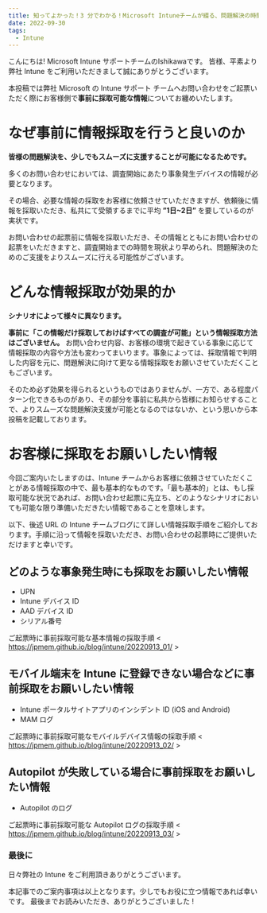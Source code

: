 ```yaml
---
title: 知ってよかった！3 分でわかる！Microsoft Intuneチームが綴る、問題解決の時間短縮術
date: 2022-09-30
tags:
  - Intune
---
```


こんにちは! Microsoft Intune サポートチームのIshikawaです。
皆様、平素より弊社 Intune をご利用いただきまして誠にありがとうございます。

本投稿では弊社 Microsoft の Intune サポート チームへお問い合わせをご起票いただく際にお客様側で**事前に採取可能な情報**についてお纏めいたします。

# なぜ事前に情報採取を行うと良いのか
**皆様の問題解決を、少しでもスムーズに支援することが可能になるためです。**

多くのお問い合わせにおいては、調査開始にあたり事象発生デバイスの情報が必要となります。

その場合、必要な情報の採取をお客様に依頼させていただきますが、依頼後に情報を採取いただき、私共にて受領するまでに平均 **”1日~2日”** を要しているのが実状です。

お問い合わせの起票前に情報を採取いただき、その情報とともにお問い合わせの起票をいただきますと、調査開始までの時間を現状より早められ、問題解決のためのご支援をよりスムーズに行える可能性がございます。

# どんな情報採取が効果的か

**シナリオによって様々に異なります。**

**事前に「この情報だけ採取しておけばすべての調査が可能」という情報採取方法はございません。**
お問い合わせ内容、お客様の環境で起きている事象に応じて情報採取の内容や方法も変わってまいります。事象によっては、採取情報で判明した内容を元に、問題解決に向けて更なる情報採取をお願いさせていただくこともございます。

そのため必ず効果を得られるというものではありませんが、一方で、ある程度パターン化できるものがあり、その部分を事前に私共から皆様にお知らせすることで、よりスムーズな問題解決支援が可能となるのではないか、という思いから本投稿を記載しております。


# お客様に採取をお願いしたい情報
今回ご案内いたしますのは、Intune チームからお客様に依頼させていただくことがある情報採取の中で、最も基本的なものです。「最も基本的」とは、もし採取可能な状況であれば、お問い合わせ起票に先立ち、どのようなシナリオにおいても可能な限り準備いただきたい情報であることを意味します。

以下、後述 URL の Intune チームブログにて詳しい情報採取手順をご紹介しております。手順に沿って情報を採取いただき、お問い合わせの起票時にご提供いただけますと幸いです。

## どのような事象発生時にも採取をお願いしたい情報
* UPN
* Intune デバイス ID
* AAD デバイス ID
* シリアル番号

ご起票時に事前採取可能な基本情報の採取手順 < https://jpmem.github.io/blog/intune/20220913_01/ >

## モバイル端末を Intune に登録できない場合などに事前採取をお願いしたい情報

* Intune ポータルサイトアプリのインシデント ID (iOS and Android)
* MAM ログ

ご起票時に事前採取可能なモバイルデバイス情報の採取手順 < https://jpmem.github.io/blog/intune/20220913_02/ >

## Autopilot が失敗している場合に事前採取をお願いしたい情報

* Autopilot のログ

ご起票時に事前採取可能な Autopilot ログの採取手順 < https://jpmem.github.io/blog/intune/20220913_03/ >

### 最後に
日々弊社の Intune をご利用頂きありがとうございます。

本記事でのご案内事項は以上となります。少しでもお役に立つ情報であれば幸いです。
最後までお読みいただき、ありがとうございました !